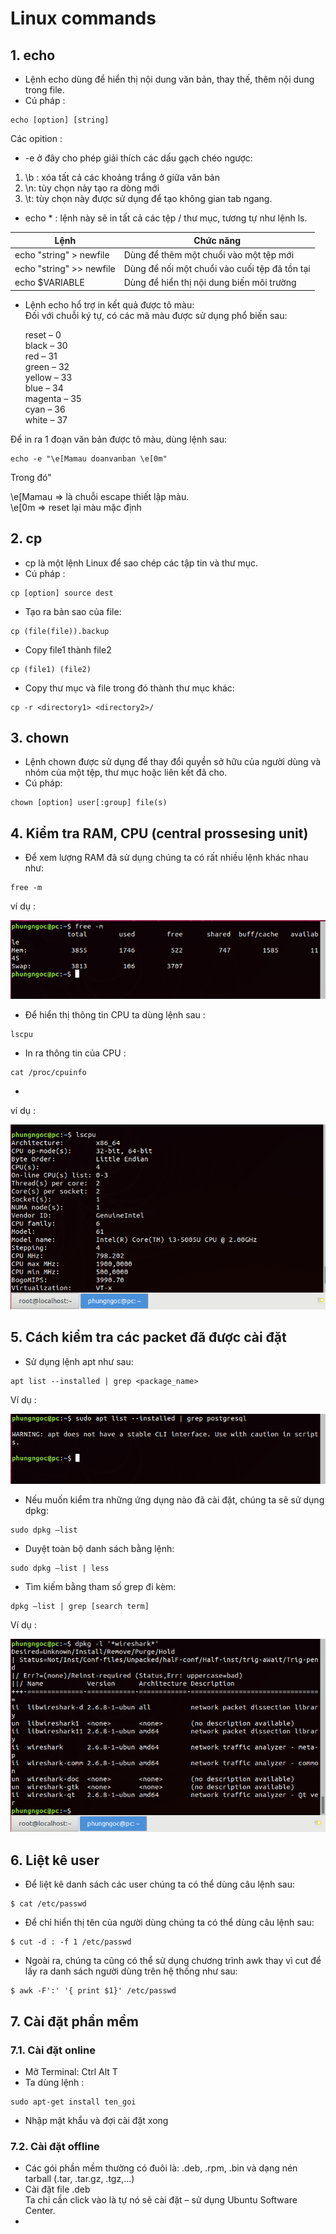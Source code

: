 # Linux commands 
## 1. echo
- Lệnh echo dùng để hiển thị nội dung văn bản, thay thế, thêm nội dung trong file.
- Cú pháp :  
```
echo [option] [string]
```
 Các opition :  
- -e ở đây cho phép giải thích các dấu gạch chéo ngược:  
1. \b : xóa tất cả các khoảng trắng ở giữa văn bản
2. \n: tùy chọn này tạo ra dòng mới
3. \t: tùy chọn này được sử dụng để tạo không gian tab ngang.  
- echo * : lệnh này sẽ in tất cả các tệp / thư mục, tương tự như lệnh ls.   

| Lệnh |	Chức năng |  
| ------ | ------ |  
| echo "string" > newfile |	Dùng để thêm một chuổi vào một tệp mới |
| echo "string" >> newfile | Dùng để nối một chuổi vào cuối tệp đã tồn tại |
| echo $VARIABLE | Dùng để hiển thị nội dung biến môi trường |

- Lệnh echo hổ trợ in kết quả được tô màu:  
Đối với chuỗi ký tự, có các mã màu được sử dụng phổ biến sau:  

   reset – 0  
   black – 30  
red – 31   
green – 32  
yellow – 33  
blue – 34  
magenta – 35  
cyan – 36  
white – 37  

Để in ra 1 đoạn văn bản được tô màu, dùng lệnh sau:
```
echo -e "\e[Mamau doanvanban \e[0m"
```
Trong đó"

\e[Mamau => là chuỗi escape thiết lập màu.  
\e[0m => reset lại màu mặc định  

## 2. cp 
- cp là một lệnh Linux để sao chép các tập tin và thư mục.
- Cú pháp :
```
cp [option] source dest
```  
- Tạo ra bản sao của file:
```
cp (file(file)).backup
```
- Copy file1 thành file2
```
cp (file1) (file2)
```
- Copy thư mục và file trong đó thành thư mục khác: 
``` 
cp -r <directory1> <directory2>/
``` 
## 3. chown
- Lệnh chown được sử dụng để thay đổi quyền sở hữu của người dùng và nhóm của một tệp, thư mục hoặc liên kết đã cho.
- Cú pháp:  
``` 
chown [option] user[:group] file(s)
```
## 4. Kiểm tra RAM, CPU (central prossesing unit)
- Để xem lượng RAM đã sử dụng chúng ta có rất nhiều lệnh khác nhau như:
```
free -m
```
ví dụ :

![](../images/2019-05-28_09-26.png)

- Để hiển thị thông tin CPU ta dùng lệnh sau :

```
lscpu
```
- In ra thông tin của CPU :
```
cat /proc/cpuinfo
```
+
ví dụ :

![](../images/2019-05-28_09-35.png)

## 5. Cách kiểm tra các packet đã được cài đặt 
- Sử dụng lệnh apt như sau:  
```
apt list --installed | grep <package_name>
```
Ví dụ :

![](../images/2019-05-28_10-00.png)

- Nếu muốn kiểm tra những ứng dụng nào đã cài đặt, chúng ta sẽ sử dụng dpkg:  
```
sudo dpkg –list
```
- Duyệt toàn bộ danh sách bằng lệnh:

```
sudo dpkg –list | less
```
- Tìm kiếm bằng tham số grep đi kèm:
```
dpkg –list | grep [search term]
```
 Ví dụ :

 ![](../images/2019-05-28_09-55.png)

## 6. Liệt kê user

- Để liệt kê danh sách các user chúng ta có thể dùng câu lệnh sau:
```
$ cat /etc/passwd
```

- Để chỉ hiển thị tên của người dùng chúng ta có thể dùng câu lệnh sau:
```
$ cut -d : -f 1 /etc/passwd
```

- Ngoài ra, chúng ta cũng có thể sử dụng chương trình awk thay vì cut để lấy ra danh sách người dùng trên hệ thống như sau:

```
$ awk -F':' '{ print $1}' /etc/passwd
```
## 7. Cài đặt phần mềm 
### 7.1. Cài đặt online
- Mở Terminal: Ctrl Alt T 
- Ta dùng lệnh :
```
sudo apt-get install ten_goi
```

- Nhập mật khẩu và đợi cài đặt xong
### 7.2. Cài đặt offline
- Các gói phần mềm thường có đuôi là: .deb, .rpm, .bin và dạng nén tarball (.tar, .tar.gz, .tgz,…)  
- Cài đặt file .deb  
 Ta chỉ cần click vào là tự nó sẽ cài đặt – sử dụng Ubuntu Software Center.  
- 